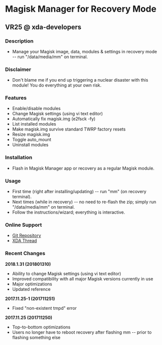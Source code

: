 # Magisk Manager for Recovery Mode
## VR25 @ xda-developers


### Description
- Manage your Magisk image, data, modules & settings in recovery mode -- run "/data/media/mm" on terminal.


### Disclaimer
- Don't blame me if you end up triggering a nuclear disaster with this module! You do everything at your own risk.


### Features
- Enable/disable modules
- Change Magisk settings (using vi text editor)
- Automatically fix magisk.img (e2fsck -fy)
- List installed modules
- Make magisk.img survive standard TWRP factory resets
- Resize magisk.img
- Toggle auto_mount
- Uninstall modules


### Installation
- Flash in Magisk Manager app or recovery as a regular Magisk module.


### Usage
- First time (right after installing/updating) -- run "mm" (on recovery terminal).
- Next times (while in recovery) -- no need to re-flash the zip; simply run "/data/media/mm" on terminal.
- Follow the instructions/wizard; everything is interactive.


### Online Support
- [Git Repository](https://github.com/Magisk-Modules-Repo/Magisk-Manager-for-Recovery-Mode)
- [XDA Thread](https://forum.xda-developers.com/apps/magisk/module-tool-magisk-manager-recovery-mode-t3693165)


### Recent Changes

**2018.1.31 (201801310)**
- Ability to change Magisk settings (using vi text editor)
- Improved compatibility with all major Magisk versions currently in use
- Major optimizations
- Updated reference

**2017.11.25-1 (201711251)**
- Fixed "non-existent tmpd" error

**2017.11.25 (201711250)**
- Top-to-bottom optimizations
- Users no longer have to reboot recovery after flashing mm -- prior to flashing something else
